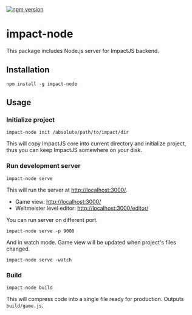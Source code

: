 [![npm version](https://badge.fury.io/js/impact-node.svg)](http://badge.fury.io/js/impact-node)

impact-node
===========

This package includes Node.js server for ImpactJS backend.

## Installation

`npm install -g impact-node`

## Usage

### Initialize project

`impact-node init /absolute/path/to/impact/dir`

This will copy ImpactJS core into current directory and initialize project, thus you can keep ImpactJS somewhere on your disk.

### Run development server

`impact-node serve`

This will run the server at [http://localhost:3000/](localhost:3000).

- Game view: [http://localhost:3000/](localhost:3000/)
- Weltmeister level editor: [http://localhost:3000/editor/](localhost:3000/editor/)

You can run server on different port.

`impact-node serve -p 9000`

And in watch mode. Game view will be updated when project's files changed.

`impact-node serve -watch`

### Build

`impact-node build`

This will compress code into a single file ready for production.
Outputs `build/game.js`.
